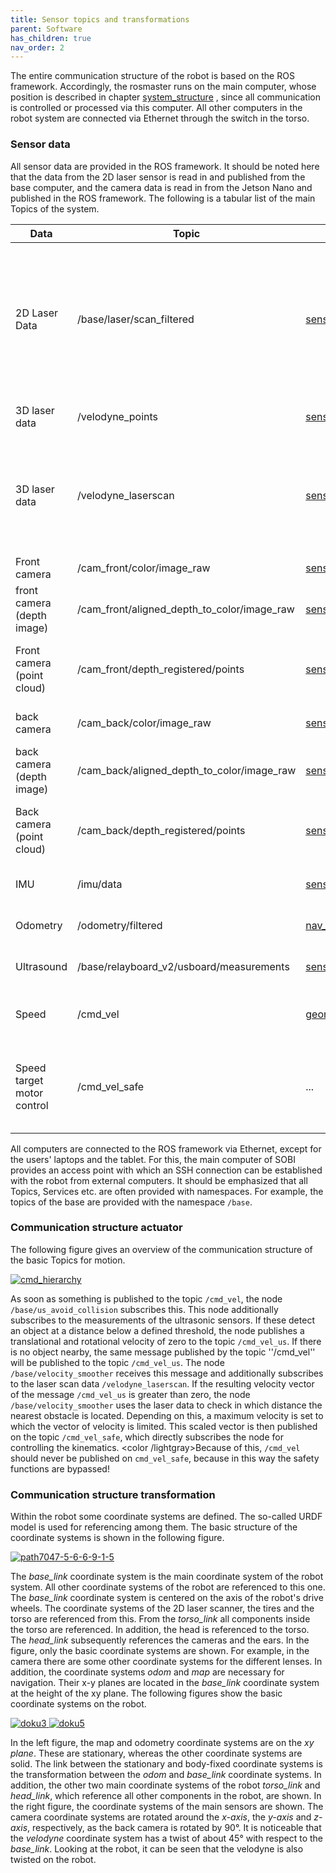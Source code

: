 ```yaml
---
title: Sensor topics and transformations
parent: Software
has_children: true  
nav_order: 2
---
```


The entire communication structure of the robot is based on the ROS framework.
Accordingly, the rosmaster runs on the main computer, whose position is described in chapter [system_structure](/cmrobot/system_structure/) , since all communication is controlled or processed via this computer.
All other computers in the robot system are connected via Ethernet through the switch in the torso.

### Sensor data
All sensor data are provided in the ROS framework. It should be noted here that the data from the 2D laser sensor is read in and published from the base computer, and the camera data is read in from the Jetson Nano and published in the ROS framework. The following is a tabular list of the main Topics of the system.

| Data     | Topic | Message | Description |
| ----     | ----- | ------- | ----------- |
| 2D Laser Data   |/base/laser/scan_filtered | [sensor_msgs/LaserScan](http://docs.ros.org/melodic/api/sensor_msgs/html/msg/LaserScan.html)   | Filtered laser data of the 2D laser sensor. The filtering is necessary to prevent the robot from detecting its own front in the laser scan. |
| 3D laser data   | /velodyne_points        | [sensor_msgs/PointCloud2](http://docs.ros.org/melodic/api/sensor_msgs/html/msg/PointCloud2.html)| Point cloud of the 3D laser sensor |
| 3D laser data   | /velodyne_laserscan     | [sensor_msgs/LaserScan](http://docs.ros.org/melodic/api/sensor_msgs/html/msg/LaserScan.html) | Point cloud of the 3D laser sensor projected onto the XY plane of the base_link coordinate system |
| Front camera    | /cam_front/color/image_raw       | [sensor_msgs/Image](http://docs.ros.org/melodic/api/sensor_msgs/html/msg/Image.html) | Front camera RGB image     |
| front camera (depth image)   | /cam_front/aligned_depth_to_color/image_raw | [sensor_msgs/Image](http://docs.ros.org/melodic/api/sensor_msgs/html/msg/Image.html) | Depth image of front camera |
| Front camera (point cloud)   | /cam_front/depth_registered/points | [sensor_msgs/PointCloud2](http://docs.ros.org/melodic/api/sensor_msgs/html/msg/PointCloud2.html) | Registered (with color values) point cloud of the camera|
| back camera   | /cam_back/color/image_raw       |[sensor_msgs/Image](http://docs.ros.org/melodic/api/sensor_msgs/html/msg/Image.html) | RGB image of the back camera |
| back camera (depth image)  | /cam_back/aligned_depth_to_color/image_raw  | [sensor_msgs/Image](http://docs.ros.org/melodic/api/sensor_msgs/html/msg/Image.html)| Depth image of the back camera |
| Back camera (point cloud)  | /cam_back/depth_registered/points | [sensor_msgs/PointCloud2](http://docs.ros.org/melodic/api/sensor_msgs/html/msg/PointCloud2.html)| Registered (with color values) point cloud of the camera |
| IMU   | /imu/data       | [sensor_msgs/Imu](http://docs.ros.org/melodic/api/sensor_msgs/html/msg/Imu.html)| Measurement values of the IMU      |
| Odometry   | /odometry/filtered        | [nav_msgs/odometry](http://docs.ros.org/melodic/api/nav_msgs/html/msg/Odometry.html)| Odometry filtered with the EKF |
| Ultrasound    | /base/relayboard_v2/usboard/measurements        | [sensor_msgs/Range](http://docs.ros.org/melodic/api/sensor_msgs/html/msg/Range.html)| Values of all ultrasonic sensors |
| Speed   | /cmd_vel      | [geometry_msgs/Twist](https://docs.ros.org/api/geometry_msgs/html/msg/Twist.html)| Target velocity is published to this topic      |
| Speed target motor control   |/cmd_vel_safe        | ...      | Outside the already provided nodes. Should never be published to this topic|


All computers are connected to the ROS framework via Ethernet, except for the users' laptops and the tablet. For this, the main computer of SOBI provides an access point with which an SSH connection can be established with the robot from external computers.
It should be emphasized that all Topics, Services etc. are often provided with namespaces. For example, the topics of the base are provided with the namespace ```/base```.

### Communication structure actuator
The following figure gives an overview of the communication structure of the basic Topics for motion.

[ ![cmd_hierarchy](/Sobi/images/cmd_hierarchy.png) ](/Sobi/images/cmd_hierarchy.png)

As soon as something is published to the topic ```/cmd_vel```, the node ```/base/us_avoid_collision``` subscribes this. This node additionally subscribes to the measurements of the ultrasonic sensors.
If these detect an object at a distance below a defined threshold, the node publishes a translational and rotational velocity of zero to the topic ```/cmd_vel_us```.
If there is no object nearby, the same message published by the topic ''/cmd_vel'' will be published to the topic ```/cmd_vel_us```.
The node ```/base/velocity_smoother``` receives this message and additionally subscribes to the laser scan data ```/velodyne_laserscan```.
If the resulting velocity vector of the message ```/cmd_vel_us``` is greater than zero, the node ```/base/velocity_smoother``` uses the laser data to check in which distance the nearest obstacle is located. Depending on this, a maximum velocity is set to which the vector of velocity is limited. This scaled vector is then published on the topic ```/cmd_vel_safe```, which directly subscribes the node for controlling the kinematics.
<color /lightgray>Because of this, ```/cmd_vel``` should never be published on ```cmd_vel_safe```, because in this way the safety functions are bypassed!

### Communication structure transformation
Within the robot some coordinate systems are defined. The so-called URDF model is used for referencing among them. The basic structure of the coordinate systems is shown in the following figure.

[ ![path7047-5-6-6-9-1-5](/Sobi/images/path7047-5-6-6-9-1-5.png) ](/Sobi/images/path7047-5-6-6-9-1-5.png)

The *base_link* coordinate system is the main coordinate system of the robot system. All other coordinate systems of the robot are referenced to this one. The *base_link* coordinate system is centered on the axis of the robot's drive wheels.
The coordinate systems of the 2D laser scanner, the tires and the torso are referenced from this. From the *torso_link* all components inside the torso are referenced. In addition, the head is referenced to the torso.
The *head_link* subsequently references the cameras and the ears. In the figure, only the basic coordinate systems are shown. For example, in the camera there are some other coordinate systems for the different lenses.
In addition, the coordinate systems *odom* and *map* are necessary for navigation. Their x-y planes are located in the *base_link* coordinate system at the height of the xy plane.
The following figures show the basic coordinate systems on the robot.

[ ![doku3](/Sobi/images/doku3.png) ](/Sobi/images/doku3.png)
[ ![doku5](/Sobi/images/doku5.png) ](/Sobi/images/doku5.png)

In the left figure, the map and odometry coordinate systems are on the *xy plane*. These are stationary, whereas the other coordinate systems are solid.
The link between the stationary and body-fixed coordinate systems is the transformation between the *odom* and *base_link* coordinate systems.
In addition, the other two main coordinate systems of the robot *torso_link* and *head_link*, which reference all other components in the robot, are shown.
In the right figure, the coordinate systems of the main sensors are shown.
The camera coordinate systems are rotated around the *x-axis*, the *y-axis* and *z-axis*, respectively, as the back camera is rotated by 90°.
It is noticeable that the *velodyne* coordinate system has a twist of about 45° with respect to the *base_link*. Looking at the robot, it can be seen that the velodyne is also twisted on the robot.
